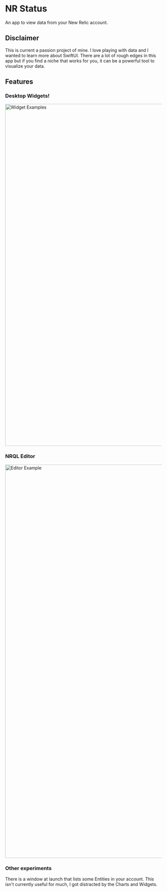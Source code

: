# NR Status

An app to view data from your New Relic account. 

## Disclaimer

This is current a passion project of mine. I love playing with data and I wanted to learn more about SwiftUI. There are a lot of rough edges in this app but if you find a niche that works for you, it can be a powerful tool to visualize your data.

## Features

### Desktop Widgets!
<img width="1098" alt="Widget Examples" src="https://github.com/user-attachments/assets/ea4d0898-afb6-4506-9513-b23987b5a3ff" />

### NRQL Editor
<img width="1263" alt="Editor Example" src="https://github.com/user-attachments/assets/2186b07e-22cc-4997-b854-d182604c8264" />

### Other experiments

There is a window at launch that lists some Entities in your account. This isn't currently useful for much, I got distracted by the Charts and Widgets.
